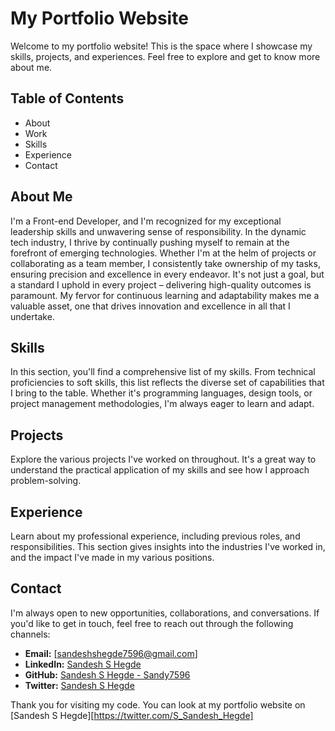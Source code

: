 # My Portfolio Website

Welcome to my portfolio website! This is the space where I showcase my skills, projects, and experiences. Feel free to explore and get to know more about me.

## Table of Contents

- About
- Work
- Skills
- Experience
- Contact

## About Me

I'm a Front-end Developer, and I'm recognized for my exceptional leadership skills and unwavering sense of responsibility. In the dynamic tech industry, I thrive by continually pushing myself to remain at the forefront of emerging technologies. Whether I'm at the helm of projects or collaborating as a team member, I consistently take ownership of my tasks, ensuring precision and excellence in every endeavor. It's not just a goal, but a standard I uphold in every project – delivering high-quality outcomes is paramount. My fervor for continuous learning and adaptability makes me a valuable asset, one that drives innovation and excellence in all that I undertake.

## Skills

In this section, you'll find a comprehensive list of my skills. From technical proficiencies to soft skills, this list reflects the diverse set of capabilities that I bring to the table. Whether it's programming languages, design tools, or project management methodologies, I'm always eager to learn and adapt.

## Projects

Explore the various projects I've worked on throughout. It's a great way to understand the practical application of my skills and see how I approach problem-solving.

## Experience

Learn about my professional experience, including previous roles, and responsibilities. This section gives insights into the industries I've worked in, and the impact I've made in my various positions.

## Contact

I'm always open to new opportunities, collaborations, and conversations. If you'd like to get in touch, feel free to reach out through the following channels:

- **Email:** [sandeshshegde7596@gmail.com]
- **LinkedIn:** [Sandesh S Hegde](https://www.linkedin.com/in/sandesh-s-hegde/)
- **GitHub:** [Sandesh S Hegde - Sandy7596](https://github.com/Sandy7596)
- **Twitter:** [Sandesh S Hegde](https://twitter.com/S_Sandesh_Hegde)

Thank you for visiting my code. You can look at my portfolio website on [Sandesh S Hegde][https://twitter.com/S_Sandesh_Hegde]
